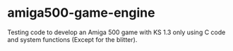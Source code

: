 # amiga500-game-engine
Testing code to develop an Amiga 500 game with KS 1.3 only using C code and system functions (Except for the blitter).
